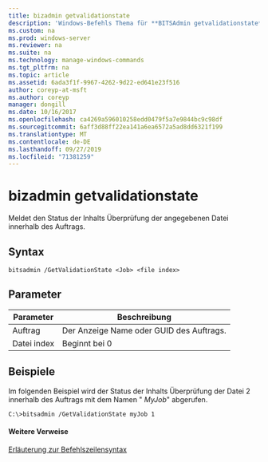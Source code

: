 ```yaml
---
title: bizadmin getvalidationstate
description: 'Windows-Befehls Thema für **BITSAdmin getvalidationstate** -meldet den Status der Inhalts Überprüfung der angegebenen Datei innerhalb des Auftrags. '
ms.custom: na
ms.prod: windows-server
ms.reviewer: na
ms.suite: na
ms.technology: manage-windows-commands
ms.tgt_pltfrm: na
ms.topic: article
ms.assetid: 6ada3f1f-9967-4262-9d22-ed641e23f516
author: coreyp-at-msft
ms.author: coreyp
manager: dongill
ms.date: 10/16/2017
ms.openlocfilehash: ca4269a596010258edd0479f5a7e9844bc9c98df
ms.sourcegitcommit: 6aff3d88ff22ea141a6ea6572a5ad8dd6321f199
ms.translationtype: MT
ms.contentlocale: de-DE
ms.lasthandoff: 09/27/2019
ms.locfileid: "71381259"
---
```

# <a name="bitsadmin-getvalidationstate"></a>bizadmin getvalidationstate



Meldet den Status der Inhalts Überprüfung der angegebenen Datei innerhalb des Auftrags.

## <a name="syntax"></a>Syntax

```
bitsadmin /GetValidationState <Job> <file index> 
```

## <a name="parameters"></a>Parameter

|Parameter|Beschreibung|
|---------|-----------|
|Auftrag|Der Anzeige Name oder GUID des Auftrags.|
|Datei index|Beginnt bei 0|

## <a name="BKMK_examples"></a>Beispiele

Im folgenden Beispiel wird der Status der Inhalts Überprüfung der Datei 2 innerhalb des Auftrags mit dem Namen " *MyJob*" abgerufen.
```
C:\>bitsadmin /GetValidationState myJob 1
```

#### <a name="additional-references"></a>Weitere Verweise

[Erläuterung zur Befehlszeilensyntax](command-line-syntax-key.md)